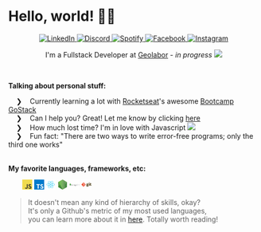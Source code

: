<h1>Hello, world! 👋🏼</h1>

<p align="center">
  <a href="https://www.linkedin.com/in/samuelpietra" target="_blank">
    <img src="https://img.shields.io/badge/LinkedIn-%230077B5.svg?&style=flat&logo=linkedin&logoColor=white" alt="LinkedIn">
  </a>
  <a href="https://discordapp.com/users/369583555564666882/" target="_blank">
    <img src="https://img.shields.io/badge/Discord-%231877F2.svg?&style=flat&logo=discord&logoColor=white" alt="Discord">
  </a>
  <a href="https://open.spotify.com/user/samuelpietra" target="_blank">
    <img src="https://img.shields.io/badge/Spotify-%28a745.svg?&style=flat&logo=spotify&logoColor=white" alt="Spotify">
  </a>
  <a href="https://www.facebook.com/samuelpietra" target="_blank">
    <img src="https://img.shields.io/badge/Facebook-%231877F2.svg?&style=flat&logo=facebook&logoColor=white" alt="Facebook">
  </a>
  <a href="https://www.instagram.com/samuelpietra" target="_blank">
    <img src="https://img.shields.io/badge/Instagram-%23E4405F.svg?&style=flat&logo=instagram&logoColor=white" alt="Instagram">
  </a>
</p>

<p align="center">
  I'm a Fullstack Developer at <a href="https://github.com/geolaborapp">Geolabor</a><em> - in progress </em><img src="https://media.giphy.com/media/LMVPKMcnKVF5apWzh5/giphy.gif" width="30">
</p>

<br>

**Talking about personal stuff:**

&nbsp;&nbsp;&nbsp;
❯&nbsp;&nbsp;&nbsp;
Currently learning a lot with [Rocketseat](https://github.com/rocketseat)'s awesome [Bootcamp GoStack](https://github.com/Rocketseat/bootcamp-gostack-11)<br>
&nbsp;&nbsp;&nbsp;
❯&nbsp;&nbsp;&nbsp;
Can I help you? Great! Let me know by clicking [here](https://github.com/samuelpietra/samuelpietra/issues)
<br>
&nbsp;&nbsp;&nbsp;
❯&nbsp;&nbsp;&nbsp;
How much lost time? I'm in love with Javascript <img src="https://media.giphy.com/media/3o7bu6q4IYgBdkAswg/giphy.gif" width="15">
<br>
&nbsp;&nbsp;&nbsp;
❯&nbsp;&nbsp;&nbsp;
Fun fact: "There are two ways to write error-free programs; only the third one works"
<br><br>

**My favorite languages, frameworks, etc:**

&nbsp;&nbsp;&nbsp;&nbsp;&nbsp;&nbsp;
<code><img height="20" src="https://raw.githubusercontent.com/github/explore/80688e429a7d4ef2fca1e82350fe8e3517d3494d/topics/javascript/javascript.png"></code>
<code><img height="20" src="https://raw.githubusercontent.com/github/explore/80688e429a7d4ef2fca1e82350fe8e3517d3494d/topics/typescript/typescript.png"></code>
<code><img height="20" src="https://raw.githubusercontent.com/github/explore/80688e429a7d4ef2fca1e82350fe8e3517d3494d/topics/react/react.png"></code>
<code><img height="20" src="https://raw.githubusercontent.com/github/explore/80688e429a7d4ef2fca1e82350fe8e3517d3494d/topics/nodejs/nodejs.png"></code>
<code><img height="20" src="https://raw.githubusercontent.com/github/explore/80688e429a7d4ef2fca1e82350fe8e3517d3494d/topics/mongodb/mongodb.png"></code>
<code><img height="20" src="https://raw.githubusercontent.com/github/explore/80688e429a7d4ef2fca1e82350fe8e3517d3494d/topics/git/git.png"></code>

> It doesn't mean any kind of hierarchy of skills, okay? <br>It's only a Github's metric of my most used languages, <br>you can learn more about it in [here](https://github.com/anuraghazra/github-readme-stats). Totally worth reading!
